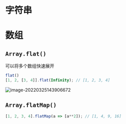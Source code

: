 # 字符串









# 数组

## `Array.flat()`

可以将多个数组快速展开

```js
flat()
[1, 2, [3, 4]].flat(Infinity); // [1, 2, 3, 4]
```

![image-20220325143906672](C:/Users/Administrator/AppData/Roaming/Typora/typora-user-images/image-20220325143906672.png)



## `Array.flatMap()`

```js
[1, 2, 3, 4].flatMap(a => [a**2]); // [1, 4, 9, 16]
```


